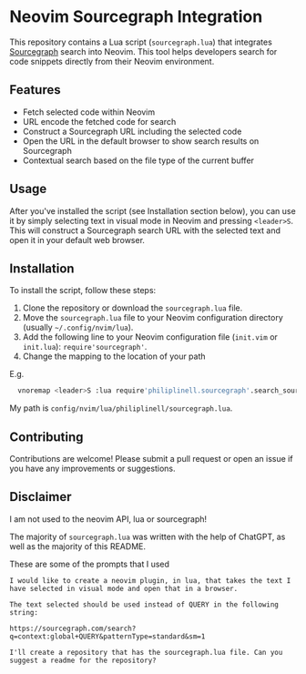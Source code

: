 # Neovim Sourcegraph Integration

This repository contains a Lua script (`sourcegraph.lua`) that integrates
[Sourcegraph](https://sourcegraph.com/) search into Neovim. This tool helps
developers search for code snippets directly from their Neovim environment.

## Features

- Fetch selected code within Neovim
- URL encode the fetched code for search
- Construct a Sourcegraph URL including the selected code
- Open the URL in the default browser to show search results on Sourcegraph
- Contextual search based on the file type of the current buffer

## Usage

After you've installed the script (see Installation section below), you can use
it by simply selecting text in visual mode in Neovim and pressing `<leader>S`.
This will construct a Sourcegraph search URL with the selected text and open it
in your default web browser.

## Installation

To install the script, follow these steps:

1. Clone the repository or download the `sourcegraph.lua` file.
2. Move the `sourcegraph.lua` file to your Neovim configuration directory (usually `~/.config/nvim/lua`).
3. Add the following line to your Neovim configuration file (`init.vim` or `init.lua`): `require'sourcegraph'`.
4. Change the mapping to the location of your path

E.g.

```sh
  vnoremap <leader>S :lua require'philiplinell.sourcegraph'.search_sourcegraph()<CR>

```

My path is `config/nvim/lua/philiplinell/sourcegraph.lua`.

## Contributing

Contributions are welcome! Please submit a pull request or open an issue if you have any improvements or suggestions.

## Disclaimer

I am not used to the neovim API, lua or sourcegraph!

The majority of `sourcegraph.lua` was written with the help of ChatGPT, as well
as the majority of this README.

These are some of the prompts that I used

```
I would like to create a neovim plugin, in lua, that takes the text I have selected in visual mode and open that in a browser.

The text selected should be used instead of QUERY in the following string:

https://sourcegraph.com/search?q=context:global+QUERY&patternType=standard&sm=1
```

```
I'll create a repository that has the sourcegraph.lua file. Can you suggest a readme for the repository?
```
